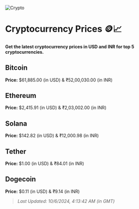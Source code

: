 
![Crypto](https://www.techguide.com.au/wp-content/uploads/2020/11/crypto3.jpeg)

# Cryptocurrency Prices 🪙📈

#### Get the latest cryptocurrency prices in USD and INR for top 5 cryptocurrencies.

## Bitcoin

**Price:** $61,885.00 (in USD) & ₹52,00,030.00 (in INR)

## Ethereum

**Price:** $2,415.91 (in USD) & ₹2,03,002.00 (in INR)

## Solana

**Price:** $142.82 (in USD) & ₹12,000.98 (in INR)

## Tether

**Price:** $1.00 (in USD) & ₹84.01 (in INR)

## Dogecoin

**Price:** $0.11 (in USD) & ₹9.14 (in INR)

> _Last Updated: 10/6/2024, 4:13:42 AM (in GMT)_
